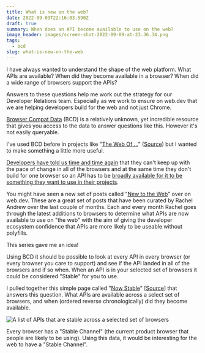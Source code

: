 ```yaml
---
title: What is new on the web?
date: 2022-09-09T22:16:03.590Z
draft: true
summary: When does an API become available to use on the web?
image_header: images/screen-shot-2022-09-09-at-23.36.34.png
tags:
  - bcd
slug: what-is-new-on-the-web
---
```

I﻿ have always w﻿anted to understand the shape of the web platform. What APIs are available? When did they become available in a browser? When did a wide range of browsers support the APIs?

A﻿nswers to these questions help me work out the strategy for our Developer Relations team. Especially as we work to ensure on web.dev that we are helping developers build for the web and not just Chrome.

[Browser Compat Data](https://paul.kinlan.me/bcd-a-hidden-web-compat-gem/) (BCD) is a﻿ relatively unknown, yet incredible resource that gives you access to the data to answer questions like this. However it's not easily queryable.

I﻿'ve used BCD before in projects like "[The Web Of ...](https://the-web-of.glitch.me/)" ([Source](https://github.com/PaulKinlan/the-web-of)) but I wanted to make something a little more useful.

[D﻿evelopers have told us time and time again](https://paul.kinlan.me/top-web-developer-pain-points-in-2021/) that they can't keep up with the pace of change in all of the browsers and at the same time they don't build for one browser so an API has to be [broadly available for it to be something they want to use in their projects](https://paul.kinlan.me/thinking-about-developer-satisfaction-and-web-developers/).

Y﻿ou might have seen a new set of posts called "[New to the Web](https://web.dev/tags/new-to-the-web/)" over on web.dev. These are a great set of posts that have been curated by Rachel Andrew over the last couple of months. Each and every month Rachel goes through the latest additions to browsers to determine what APIs are now available to use on "the web" with the aim of giving the developer ecosystem confidence that APIs are more likely to be useable without polyfills.

T﻿his series gave me an idea!

U﻿sing BCD it should be possible to look at every API in every browser (or every browser you care to support) and see if the API landed in all of the browsers and if so when. When an API is in your selected set of browsers it could be considered "Stable" for you to use.  

I﻿ pulled together this simple page called "[Now Stable](https://time-to-stable.deno.dev/when-stable?browser-chrome=on&browser-safari=on&feature-api=on&feature-css=on&feature-html=on&feature-javascript=on)" [[Source](https://github.com/PaulKinlan/time-to-stable)] that answers this question. What APIs are available across a select set of browsers, and when (ordered reverse chronologically) did they become available.

![A list of APIs that are stable across a selected set of browsers](images/screen-shot-2022-09-09-at-23.36.34.png) 

E﻿very browser has a "Stable Channel" (the current product browser that people are likely to be using). Using this data, it would be interesting for the web to have a "Stable Channel".